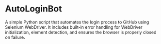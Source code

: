 # AutoLoginBot
A simple Python script that automates the login process to GitHub using Selenium WebDriver. It includes built-in error handling for WebDriver initialization, element detection, and ensures the browser is properly closed on failure.
